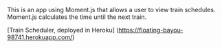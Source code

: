 This is an app using Moment.js that allows a user to view train schedules.  Moment.js calculates the time until the next train.

[Train Scheduler, deployed in Heroku]
(https://floating-bayou-98741.herokuapp.com/)
